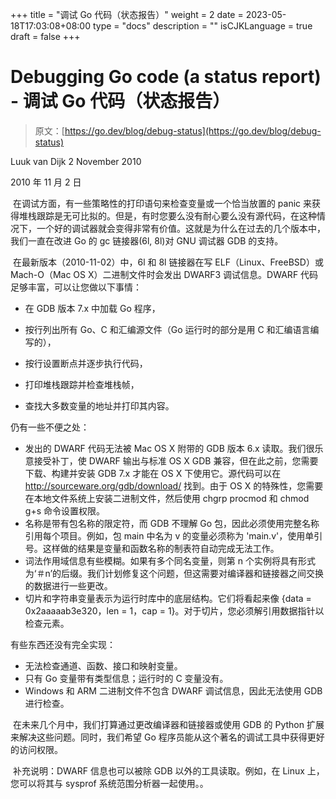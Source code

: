 +++
title = "调试 Go 代码（状态报告）"
weight = 2
date = 2023-05-18T17:03:08+08:00
type = "docs"
description = ""
isCJKLanguage = true
draft = false
+++

# Debugging Go code (a status report) - 调试 Go 代码（状态报告）

> 原文：[https://go.dev/blog/debug-status](https://go.dev/blog/debug-status)

Luuk van Dijk
2 November 2010

2010 年 11 月 2 日

​	在调试方面，有一些策略性的打印语句来检查变量或一个恰当放置的 panic 来获得堆栈跟踪是无可比拟的。但是，有时您要么没有耐心要么没有源代码，在这种情况下，一个好的调试器就会变得非常有价值。这就是为什么在过去的几个版本中，我们一直在改进 Go 的 gc 链接器(6l, 8l)对 GNU 调试器 GDB 的支持。

​	在最新版本（2010-11-02）中，6l 和 8l 链接器在写 ELF（Linux、FreeBSD）或 Mach-O（Mac OS X）二进制文件时会发出 DWARF3 调试信息。DWARF 代码足够丰富，可以让您做以下事情：

- 在 GDB 版本 7.x 中加载 Go 程序， 

- 按行列出所有 Go、C 和汇编源文件（Go 运行时的部分是用 C 和汇编语言编写的）， 

- 按行设置断点并逐步执行代码， 

- 打印堆栈跟踪并检查堆栈帧， 

- 查找大多数变量的地址并打印其内容。 

  

仍有一些不便之处：

- 发出的 DWARF 代码无法被 Mac OS X 附带的 GDB 版本 6.x 读取。我们很乐意接受补丁，使 DWARF 输出与标准 OS X GDB 兼容，但在此之前，您需要下载、构建并安装 GDB 7.x 才能在 OS X 下使用它。源代码可以在 http://sourceware.org/gdb/download/ 找到。由于 OS X 的特殊性，您需要在本地文件系统上安装二进制文件，然后使用 chgrp procmod 和 chmod g+s 命令设置权限。 
- 名称是带有包名称的限定符，而 GDB 不理解 Go 包，因此必须使用完整名称引用每个项目。例如，包 main 中名为 v 的变量必须称为 'main.v'，使用单引号。这样做的结果是变量和函数名称的制表符自动完成无法工作。
- 词法作用域信息有些模糊。如果有多个同名变量，则第 n 个实例将具有形式为‘＃n’的后缀。我们计划修复这个问题，但这需要对编译器和链接器之间交换的数据进行一些更改。
- 切片和字符串变量表示为运行时库中的底层结构。它们将看起来像 {data = 0x2aaaaab3e320，len = 1，cap = 1}。对于切片，您必须解引用数据指针以检查元素。 

有些东西还没有完全实现：

- 无法检查通道、函数、接口和映射变量。 
- 只有 Go 变量带有类型信息；运行时的 C 变量没有。 
- Windows 和 ARM 二进制文件不包含 DWARF 调试信息，因此无法使用 GDB 进行检查。 

​	在未来几个月中，我们打算通过更改编译器和链接器或使用 GDB 的 Python 扩展来解决这些问题。同时，我们希望 Go 程序员能从这个著名的调试工具中获得更好的访问权限。

​	补充说明：DWARF 信息也可以被除 GDB 以外的工具读取。例如，在 Linux 上，您可以将其与 sysprof 系统范围分析器一起使用。。
